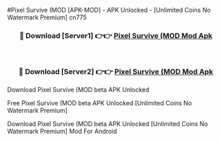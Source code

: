#Pixel Survive (MOD [APK-MOD] - APK Unlocked - [Unlimited Coins No Watermark Premium] cn775



<div align="center">

<h3>🔴 Download [Server1] 👉👉 <a href="https://momento.my/?title=Pixel_Survive_(MOD">Pixel Survive (MOD Mod Apk</a></h3><br>

<h3>🔴 Download [Server2] 👉👉 <a href="https://momento.my/?title=Pixel_Survive_(MOD">Pixel Survive (MOD Mod Apk</a></h3>
</div>



Download Pixel Survive (MOD beta APK Unlocked

Free Pixel Survive (MOD beta APK Unlocked [Unlimited Coins No Watermark Premium]

Download Pixel Survive (MOD beta APK Unlocked [Unlimited Coins No Watermark Premium] Mod For Android
